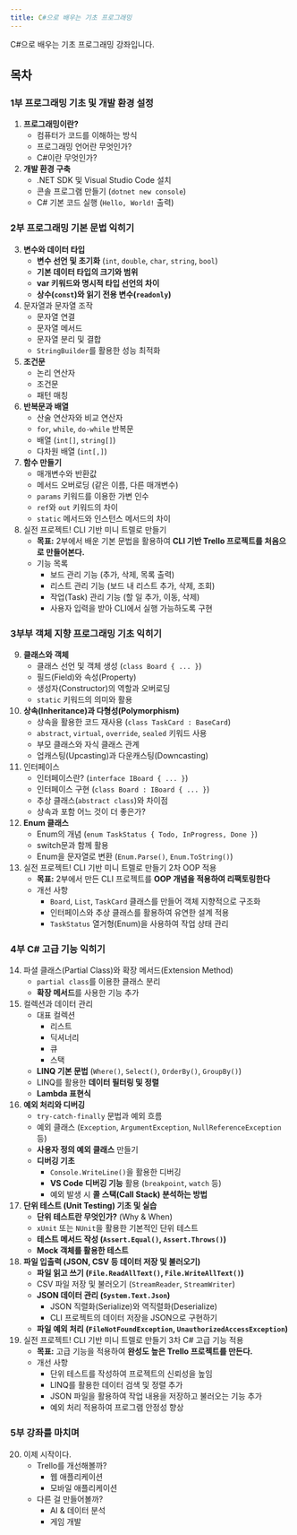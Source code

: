 ```yaml
---
title: C#으로 배우는 기초 프로그래밍
---
```


C#으로 배우는 기초 프로그래밍 강좌입니다.

## 목차
### **1부 프로그래밍 기초 및 개발 환경 설정**

1. **프로그래밍이란?**
    - 컴퓨터가 코드를 이해하는 방식
    - 프로그래밍 언어란 무엇인가?
    - C#이란 무엇인가?
2. **개발 환경 구축**
    - .NET SDK 및 Visual Studio Code 설치
    - 콘솔 프로그램 만들기 (`dotnet new console`)
    - C# 기본 코드 실행 (`Hello, World!` 출력)


### **2부 프로그래밍 기본 문법 익히기**

3. **변수와 데이터 타입**
    - **변수 선언 및 초기화** (`int`, `double`, `char`, `string`, `bool`)
	- **기본 데이터 타입의 크기와 범위**
	- **var 키워드와 명시적 타입 선언의 차이**
	- **상수(`const`)와 읽기 전용 변수(`readonly`)**
4. 문자열과 문자열 조작
	- 문자열 연결
	- 문자열 메서드
	- 문자열 분리 및 결합
	- `StringBuilder`를 활용한 성능 최적화
5. **조건문**
	* 논리 연산자
	* 조건문 
	- 패턴 매칭
6. **반복문과 배열**
	* 산술 연산자와 비교 연산자
    - `for`, `while`, `do-while` 반복문
	- 배열 (`int[]`, `string[]`)
	- 다차원 배열 (`int[,]`)
7. **함수 만들기**
    - 매개변수와 반환값
	- 메서드 오버로딩 (같은 이름, 다른 매개변수)
	- `params` 키워드를 이용한 가변 인수
	- `ref`와 `out` 키워드의 차이
	- `static` 메서드와 인스턴스 메서드의 차이
8. 실전 프로젝트! CLI 기반 미니 트렐로 만들기
	* **목표:** 2부에서 배운 기본 문법을 활용하여 **CLI 기반 Trello 프로젝트를 처음으로 만들어본다.**
	* 기능 목록
		* 보드 관리 기능 (추가, 삭제, 목록 출력)
		* 리스트 관리 기능 (보드 내 리스트 추가, 삭제, 조회)
		* 작업(Task) 관리 기능 (할 일 추가, 이동, 삭제)
		* 사용자 입력을 받아 CLI에서 실행 가능하도록 구현

### **3부부 객체 지향 프로그래밍 기초 익히기**

9. **클래스와 객체**
    - 클래스 선언 및 객체 생성 (`class Board { ... }`)
	- 필드(Field)와 속성(Property)
	- 생성자(Constructor)의 역할과 오버로딩
	- `static` 키워드의 의미와 활용
10. **상속(Inheritance)과 다형성(Polymorphism)**
	- 상속을 활용한 코드 재사용 (`class TaskCard : BaseCard`)
	- `abstract`, `virtual`, `override`, `sealed` 키워드 사용
	- 부모 클래스와 자식 클래스 관계
	- 업캐스팅(Upcasting)과 다운캐스팅(Downcasting)
11. 인터페이스
	* 인터페이스란? (`interface IBoard { ... }`)
	- 인터페이스 구현 (`class Board : IBoard { ... }`)
	- 추상 클래스(`abstract class`)와 차이점
	- 상속과 포함 어느 것이 더 좋은가?
12. **Enum 클래스**
	- Enum의 개념 (`enum TaskStatus { Todo, InProgress, Done }`)
	- switch문과 함께 활용
	- Enum을 문자열로 변환 (`Enum.Parse()`, `Enum.ToString()`)
13. 실전 프로젝트! CLI 기반 미니 트렐로 만들기 2차 OOP 적용
	* **목표:** 2부에서 만든 CLI 프로젝트를 **OOP 개념을 적용하여 리팩토링한다**
	* 개선 사항
		* `Board`, `List`, `TaskCard` 클래스를 만들어 객체 지향적으로 구조화
		* 인터페이스와 추상 클래스를 활용하여 유연한 설계 적용
		* `TaskStatus` 열거형(Enum)을 사용하여 작업 상태 관리


### **4부 C# 고급 기능 익히기** 
14. 파셜 클래스(Partial Class)와 확장 메서드(Extension Method)
	- `partial class`를 이용한 클래스 분리
	- **확장 메서드**를 사용한 기능 추가
15. 컬렉션과 데이터 관리
	- 대표 컬렉션
		- 리스트
		- 딕셔너리
		- 큐
		- 스택
	- **LINQ 기본 문법** (`Where()`, `Select()`, `OrderBy()`, `GroupBy()`)
	- LINQ를 활용한 **데이터 필터링 및 정렬**
	- **Lambda 표현식** 
16. **예외 처리와 디버깅**
	- `try-catch-finally` 문법과 예외 흐름
	- 예외 클래스 (`Exception`, `ArgumentException`, `NullReferenceException` 등)
	- **사용자 정의 예외 클래스** 만들기
	- **디버깅 기초**
	    - `Console.WriteLine()`을 활용한 디버깅
	    - **VS Code 디버깅 기능** 활용 (`breakpoint`, `watch` 등)
	    - 예외 발생 시 **콜 스택(Call Stack) 분석하는 방법**
17. **단위 테스트 (Unit Testing) 기초 및 실습**
	- **단위 테스트란 무엇인가?** (Why & When)
	- `xUnit` 또는 `NUnit`을 활용한 기본적인 단위 테스트
	- **테스트 메서드 작성 (`Assert.Equal()`, `Assert.Throws()`)**
	- **Mock 객체를 활용한 테스트**
18. **파일 입출력 (JSON, CSV 등 데이터 저장 및 불러오기)**
	- **파일 읽고 쓰기 (`File.ReadAllText()`, `File.WriteAllText()`)**
	- CSV 파일 저장 및 불러오기 (`StreamReader`, `StreamWriter`)
	- **JSON 데이터 관리 (`System.Text.Json`)**
	    - JSON 직렬화(Serialize)와 역직렬화(Deserialize)
	    - CLI 프로젝트의 데이터 저장을 JSON으로 구현하기
	- **파일 예외 처리 (`FileNotFoundException`, `UnauthorizedAccessException`)**
19. 실전 프로젝트! CLI 기반 미니 트렐로 만들기 3차 C# 고급 기능 적용
	* **목표:** 고급 기능을 적용하여 **완성도 높은 Trello 프로젝트를 만든다.**
	* 개선 사항
		* 단위 테스트를 작성하여 프로젝트의 신뢰성을 높임
		* LINQ를 활용한 데이터 검색 및 정렬 추가
		* JSON 파일을 활용하여 작업 내용을 저장하고 불러오는 기능 추가
		* 예외 처리 적용하여 프로그램 안정성 향상
### **5부 강좌를 마치며**
20. 이제 시작이다.
	* Trello를 개선해볼까?
		* 웹 애플리케이션 
		* 모바일 애플리케이션
	* 다른 걸 만들어볼까?
		* AI & 데이터 분석
		* 게임 개발